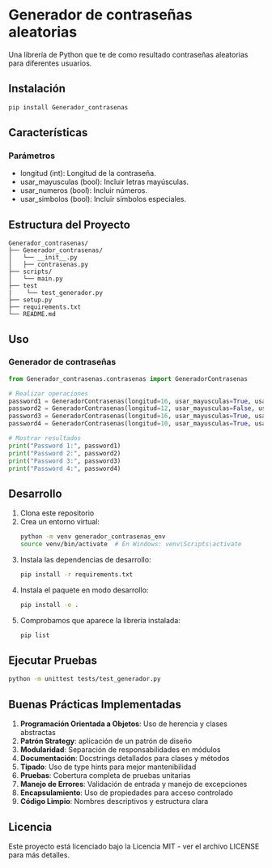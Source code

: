 # Generador de contraseñas aleatorias

Una librería de Python que te de como resultado contraseñas aleatorias para diferentes usuarios.

## Instalación

```bash
pip install Generador_contrasenas
```

## Características

### Parámetros
 - longitud (int): Longitud de la contraseña.
 - usar_mayusculas (bool): Incluir letras mayúsculas.
 - usar_numeros (bool): Incluir números.
 - usar_simbolos (bool): Incluir símbolos especiales.

## Estructura del Proyecto
```
Generador_contrasenas/
├── Generador_contrasenas/
│   └── __init__.py
│   ├── contrasenas.py
├── scripts/
│   └── main.py
├── test
|    └── test_generador.py
├── setup.py
├── requirements.txt
└── README.md
```

## Uso

### Generador de contraseñas
```python
from Generador_contrasenas.contrasenas import GeneradorContrasenas

# Realizar operaciones
password1 = GeneradorContrasenas(longitud=16, usar_mayusculas=True, usar_numeros=True, usar_simbolos=True)
password2 = GeneradorContrasenas(longitud=12, usar_mayusculas=False, usar_numeros=True, usar_simbolos=True)
password3 = GeneradorContrasenas(longitud=16, usar_mayusculas=True, usar_numeros=False, usar_simbolos=True)
password4 = GeneradorContrasenas(longitud=10, usar_mayusculas=True, usar_numeros=True, usar_simbolos=False)

# Mostrar resultados
print("Password 1:", password1)
print("Password 2:", password2)
print("Password 3:", password3)
print("Password 4:", password4)
```

## Desarrollo

1. Clona este repositorio
2. Crea un entorno virtual:
   ```bash
   python -m venv generador_contrasenas_env
   source venv/bin/activate  # En Windows: venv\Scripts\activate
   ```
3. Instala las dependencias de desarrollo:
   ```bash
   pip install -r requirements.txt
   ```
4. Instala el paquete en modo desarrollo:
   ```bash
   pip install -e .
   ```
 5. Comprobamos que aparece la librería instalada:
    ```bash
    pip list
    ```  

## Ejecutar Pruebas

```bash
python -m unittest tests/test_generador.py
```

## Buenas Prácticas Implementadas

1. **Programación Orientada a Objetos**: Uso de herencia y clases abstractas
2. **Patrón Strategy**: aplicación de un patrón de diseño
3. **Modularidad**: Separación de responsabilidades en módulos
4. **Documentación**: Docstrings detallados para clases y métodos
5. **Tipado**: Uso de type hints para mejor mantenibilidad
6. **Pruebas**: Cobertura completa de pruebas unitarias
7. **Manejo de Errores**: Validación de entrada y manejo de excepciones
8. **Encapsulamiento**: Uso de propiedades para acceso controlado
9. **Código Limpio**: Nombres descriptivos y estructura clara

## Licencia

Este proyecto está licenciado bajo la Licencia MIT - ver el archivo LICENSE para más detalles.
